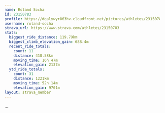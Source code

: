 ```yaml
---
name: Roland Socha
id: 23150783
profile: https://dgalywyr863hv.cloudfront.net/pictures/athletes/23150783/14745672/4/large.jpg
username: roland-socha
strava_url: https://www.strava.com/athletes/23150783
stats:
  biggest_ride_distance: 119.79km
  biggest_climb_elevation_gain: 688.4m
  recent_ride_totals:
    count: 11
    distance: 418.58km
    moving_time: 16h 47m
    elevation_gain: 2137m
  ytd_ride_totals:
    count: 31
    distance: 1221km
    moving_time: 52h 14m
    elevation_gain: 9701m
layout: strava_member
--- 
```

...
